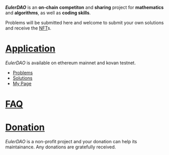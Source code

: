 ***EulerDAO*** is an **on-chain** **competiton** and **sharing** project for **mathematics** and **algorithms**, as well as **coding skills**.

Problems will be submitted here and welcome to submit your own solutions and receive the [NFT](https://en.wikipedia.org/wiki/Non-fungible_token)s.

# [Application](#)

*EulerDAO* is available on ethereum mainnet and kovan testnet.

- [Problems](#)
- [Solutions](#)
- [My Page](#)

# [FAQ](/faq)

# [Donation](/donation)

*EulerDAO* is a non-profit project and your donation can help its maintainance. Any donations are gratefully received.
